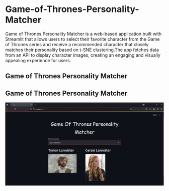 # Game-of-Thrones-Personality-Matcher
Game of Thrones Personality Matcher is a web-based application built with Streamlit that allows users to select their favorite character from the Game of Thrones series and receive a recommended character that closely matches their personality based on t-SNE clustering.The app fetches data from an API to display character images, creating an engaging and visually appealing experience for users.


## Game of Thrones Personality Matcher

## Game of Thrones Personality Matcher

![App Screenshot](Screenshot%202024-10-16%20171527.png)
